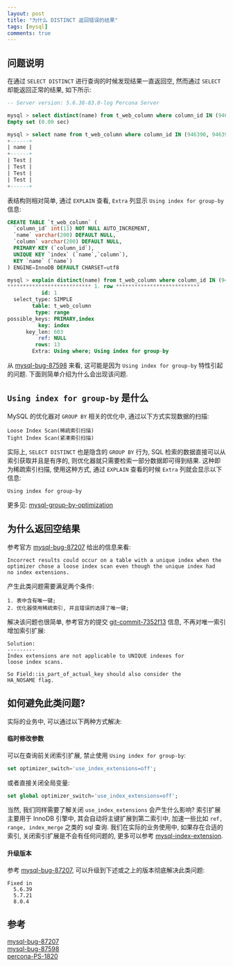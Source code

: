 ```yaml
---
layout: post
title: "为什么 DISTINCT 返回错误的结果"
tags: [mysql]
comments: true
---
```


## 问题说明

在通过 `SELECT DISTINCT` 进行查询的时候发现结果一直返回空, 然而通过 `SELECT` 却能返回正常的结果, 如下所示:

```sql
-- Server version: 5.6.38-83.0-log Percona Server

mysql > select distinct(name) from t_web_column where column_id IN (946390, 946391, 946392, 946393);
Empty set (0.00 sec)

mysql > select name from t_web_column where column_id IN (946390, 946391, 946392, 946393);
+------+
| name |
+------+
| Test |
| Test |
| Test |
| Test |
+------+
```

表结构则相对简单, 通过 `EXPLAIN` 查看, `Extra` 列显示 `Using index for group-by` 信息:
```sql
CREATE TABLE `t_web_column` (
  `column_id` int(11) NOT NULL AUTO_INCREMENT,
  `name` varchar(200) DEFAULT NULL,
  `column` varchar(200) DEFAULT NULL,
  PRIMARY KEY (`column_id`),
  UNIQUE KEY `index` (`name`,`column`),
  KEY `name` (`name`)
) ENGINE=InnoDB DEFAULT CHARSET=utf8

mysql > explain distinct(name) from t_web_column where column_id IN (946390, 946391, 946392, 946393)\G
*************************** 1. row ***************************
           id: 1
  select_type: SIMPLE
        table: t_web_column
         type: range
possible_keys: PRIMARY,index
          key: index
      key_len: 603
          ref: NULL
         rows: 13
        Extra: Using where; Using index for group-by
```

从 [mysql-bug-87598](https://bugs.mysql.com/bug.php?id=87598) 来看, 这可能是因为 `Using index for group-by` 特性引起的问题. 下面则简单介绍为什么会出现该问题.

## `Using index for group-by` 是什么

MySQL 的优化器对 `GROUP BY` 相关的优化中, 通过以下方式实现数据的扫描:
```
Loose Index Scan(稀疏索引扫描)
Tight Index Scan(紧凑索引扫描)
```
实际上, `SELECT DISTINCT` 也是隐含的 `GROUP BY` 行为, SQL 检索的数据直接可以从索引获取并且是有序的, 则优化器就只需要检索一部分数据即可得到结果. 这种即为稀疏索引扫描, 使用这种方式, 通过 `EXPLAIN` 查看的时候 `Extra` 列就会显示以下信息:
```
Using index for group-by
``` 

更多见: [mysql-group-by-optimization](https://dev.mysql.com/doc/refman/8.0/en/group-by-optimization.html)  

## 为什么返回空结果

参考官方 [mysql-bug-87207](https://bugs.mysql.com/bug.php?id=87207) 给出的信息来看:

```
Incorrect results could occur on a table with a unique index when the
optimizer chose a loose index scan even though the unique index had
no index extensions.
```

产生此类问题需要满足两个条件:
```
1. 表中含有唯一键;
2. 优化器使用稀疏索引, 并且错误的选择了唯一键;
```

解决该问题也很简单, 参考官方的提交 [git-commit-7352f13](https://github.com/mysql/mysql-server/commit/7352f13a4952691191f31ec2ad4b004d568734e4) 信息, 不再对唯一索引增加索引扩展:
```
Solution:
---------
Index extensions are not applicable to UNIQUE indexes for
loose index scans.

So Field::is_part_of_actual_key should also consider the
HA_NOSAME flag.
``` 

## 如何避免此类问题?

实际的业务中, 可以通过以下两种方式解决:

#### 临时修改参数

可以在查询前关闭索引扩展, 禁止使用 `Using index for group-by`:
```sql
set optimizer_switch='use_index_extensions=off';
```
或者直接关闭全局变量:
```sql
set global optimizer_switch='use_index_extensions=off';
```

当然, 我们同样需要了解关闭 `use_index_extensions` 会产生什么影响? 索引扩展主要用于 InnoDB 引擎中, 其会自动将主键扩展到第二索引中, 加速一些比如 `ref, range, index_merge` 之类的 sql 查询. 我们在实际的业务使用中, 如果存在合适的索引, 关闭索引扩展是不会有任何问题的, 更多可以参考 [mysql-index-extension](https://dev.mysql.com/doc/refman/5.6/en/index-extensions.html).  

#### 升级版本

参考 [mysql-bug-87207](https://bugs.mysql.com/bug.php?id=87207), 可以升级到下述或之上的版本彻底解决此类问题:
```
Fixed in 
  5.6.39
  5.7.21
  8.0.4
```

## 参考

[mysql-bug-87207](https://bugs.mysql.com/bug.php?id=87207)  
[mysql-bug-87598](https://bugs.mysql.com/bug.php?id=87598)  
[percona-PS-1820](https://jira.percona.com/browse/PS-1820)  
